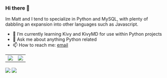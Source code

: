### Hi there 👋
Im Matt and I tend to specialize in Python and MySQL, with plenty of dabbling an expansion into other languages such as Javascript.

- 🌱 I’m currently learning Kivy and KivyMD for use within Python projects
- 💬 Ask me about anything Python related
- 📫 How to reach me: [email](mailto:matthewinwards@hotmail.co.uk)

<table style="border:none;">
  <tr>
    <td style="border:none;">
      <img align="center" src="https://github-readme-stats.vercel.app/api?username=m-inwards&count_private=true&show_icons=true&theme=dark" />
    </td>
    <td style="border:none;">
      <img align="center" src="https://github-readme-stats.vercel.app/api/top-langs/?username=m-inwards&theme=dark&layout=compact" />
    </td>
  </tr>
</table>

<img align="center" src="https://github-readme-stats.vercel.app/api?username=m-inwards&count_private=true&show_icons=true&theme=dark" />
<img align="center" src="https://github-readme-stats.vercel.app/api/top-langs/?username=m-inwards&theme=dark&layout=compact" />
